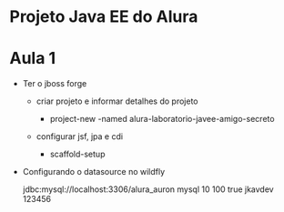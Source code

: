 # Projeto Java EE do Alura

# Aula 1

* Ter o jboss forge
			
	* criar projeto e informar detalhes do projeto
	
		* project-new -named alura-laboratorio-javee-amigo-secreto
		
	* configurar jsf, jpa e cdi
		
		* scaffold-setup

* Configurando o datasource no wildfly

	<datasource jndi-name="java:jboss/datasources/ds_auron" pool-name="ds_auron" enabled="true" use-java-context="true">
	    <connection-url>jdbc:mysql://localhost:3306/alura_auron</connection-url>
	    <driver>mysql</driver>
	    <pool>
			<min-pool-size>10</min-pool-size>
			<max-pool-size>100</max-pool-size>
			<prefill>true</prefill>
		</pool>
	    <security>
	        <user-name>jkavdev</user-name>
	        <password>123456</password>
	    </security>
	</datasource>		